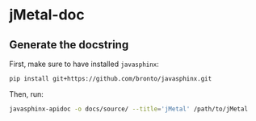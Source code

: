 # jMetal-doc

## Generate the docstring

First, make sure to have installed `javasphinx`:

```bash
pip install git+https://github.com/bronto/javasphinx.git
```

Then, run:

```bash
javasphinx-apidoc -o docs/source/ --title='jMetal' /path/to/jMetal
```